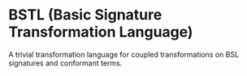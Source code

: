 # BSTL (Basic Signature Transformation Language)
A trivial transformation language for coupled transformations on BSL signatures and conformant terms.